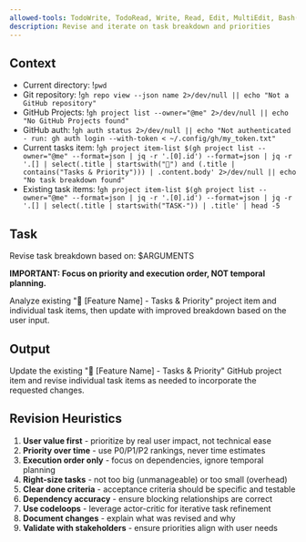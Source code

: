 ```yaml
---
allowed-tools: TodoWrite, TodoRead, Write, Read, Edit, MultiEdit, Bash(git *), Bash(gh *), Glob, Grep, LS, WebFetch, WebSearch, Task, mcp__codeloops__*
description: Revise and iterate on task breakdown and priorities
---
```


## Context

- Current directory: !`pwd`
- Git repository: !`gh repo view --json name 2>/dev/null || echo "Not a GitHub repository"`
- GitHub Projects: !`gh project list --owner="@me" 2>/dev/null || echo "No GitHub Projects found"`
- GitHub auth: !`gh auth status 2>/dev/null || echo "Not authenticated - run: gh auth login --with-token < ~/.config/gh/my_token.txt"`
- Current tasks item: !`gh project item-list $(gh project list --owner="@me" --format=json | jq -r '.[0].id') --format=json | jq -r '.[] | select(.title | startswith("📝") and (.title | contains("Tasks & Priority"))) | .content.body' 2>/dev/null || echo "No task breakdown found"`
- Existing task items: !`gh project item-list $(gh project list --owner="@me" --format=json | jq -r '.[0].id') --format=json | jq -r '.[] | select(.title | startswith("TASK-")) | .title' | head -5`

## Task

Revise task breakdown based on: $ARGUMENTS

**IMPORTANT: Focus on priority and execution order, NOT temporal planning.**

Analyze existing "📝 [Feature Name] - Tasks & Priority" project item and individual task items, then update with improved breakdown based on the user input.

## Output

Update the existing "📝 [Feature Name] - Tasks & Priority" GitHub project item and revise individual task items as needed to incorporate the requested changes.

## Revision Heuristics

1. **User value first** - prioritize by real user impact, not technical ease
2. **Priority over time** - use P0/P1/P2 rankings, never time estimates
3. **Execution order only** - focus on dependencies, ignore temporal planning
4. **Right-size tasks** - not too big (unmanageable) or too small (overhead)
5. **Clear done criteria** - acceptance criteria should be specific and testable
6. **Dependency accuracy** - ensure blocking relationships are correct
7. **Use codeloops** - leverage actor-critic for iterative task refinement
8. **Document changes** - explain what was revised and why
9. **Validate with stakeholders** - ensure priorities align with user needs